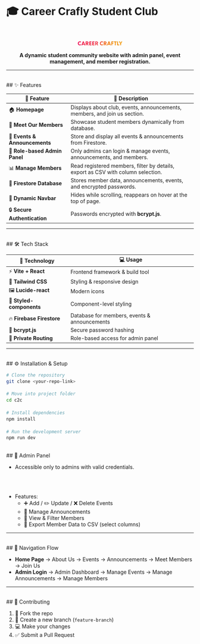 # 🎓 Career Crafly Student Club  
<br>
<p align="center">
  <img src="src/assets/CC-name.png" width="120" alt="Career Crafly Logo" />
</p>  

<p align="center">
  <b>A dynamic student community website with admin panel, event management, and member registration.</b>
</p>  

---

<br>
## ✨ Features  


| 🚀 Feature | 📝 Description |
|------------|----------------|
| 🏠 **Homepage** | Displays about club, events, announcements, members, and join us section. |
| 👥 **Meet Our Members** | Showcase student members dynamically from database. |
| 📅 **Events & Announcements** | Store and display all events & announcements from Firestore. |
| 🔑 **Role-based Admin Panel** | Only admins can login & manage events, announcements, and members. |
| 📊 **Manage Members** | Read registered members, filter by details, export as CSV with column selection. |
| 📂 **Firestore Database** | Stores member data, announcements, events, and encrypted passwords. |
| 🧭 **Dynamic Navbar** | Hides while scrolling, reappears on hover at the top of page. |
| 🔒 **Secure Authentication** | Passwords encrypted with **bcrypt.js**. |


---

<br>
## 🛠 Tech Stack  


| 🧩 Technology | 💻 Usage |
|---------------|----------|
| ⚡ **Vite + React** | Frontend framework & build tool |
| 🎨 **Tailwind CSS** | Styling & responsive design |
| 🖼 **Lucide-react** | Modern icons |
| 💅 **Styled-components** | Component-level styling |
| 🔥 **Firebase Firestore** | Database for members, events & announcements |
| 🔑 **bcrypt.js** | Secure password hashing |
| 🔐 **Private Routing** | Role-based access for admin panel |


---




<br>
## ⚙️ Installation & Setup  


```bash
# Clone the repository
git clone <your-repo-link>

# Move into project folder
cd c2c

# Install dependencies
npm install

# Run the development server
npm run dev
```






<br>
## 🔑 Admin Panel  


- Accessible only to admins with valid credentials.  

<br><br>
- Features:  
  - ➕ Add / ✏️ Update / ❌ Delete Events  
  - 📢 Manage Announcements  
  - 👥 View & Filter Members  
  - 📂 Export Member Data to CSV (select columns)  


---


<br>
## 🧭 Navigation Flow  



- **Home Page** → About Us → Events → Announcements → Meet Members → Join Us  
- **Admin Login** → Admin Dashboard → Manage Events → Manage Announcements → Manage Members  



---


<br>
## 🤝 Contributing  


1. 🍴 Fork the repo  
2. 🌱 Create a new branch (`feature-branch`)  
3. 💻 Make your changes  
4. ✅ Submit a Pull Request  




